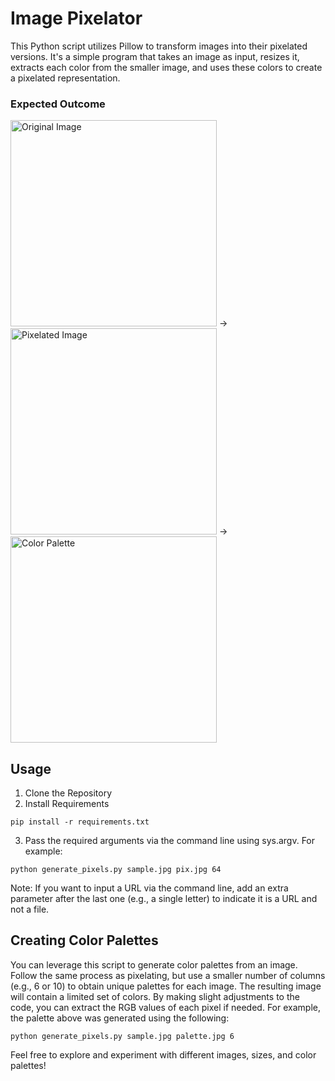 # Image Pixelator

This Python script utilizes Pillow to transform images into their pixelated versions. It's a simple program that takes an image as input, resizes it, extracts each color from the smaller image, and uses these colors to create a pixelated representation.

### Expected Outcome

<img src = "https://github.com/swchoubey/Image-Pixelator/assets/97143500/774321a6-06a9-4345-b77b-869386203d34" width="330" title="Original Image"> ->
<img src = "https://github.com/swchoubey/Image-Pixelator/assets/97143500/2be7939c-a94e-4b27-90e2-c1ec3a9fb9b6" width="330" title="Pixelated Image"> ->
<img src = "https://github.com/swchoubey/Image-Pixelator/assets/97143500/e7f00ef2-0f35-411d-b6ca-0fdd85ac6fec" width="330" title="Color Palette">

## Usage

1. Clone the Repository
2. Install Requirements

`pip install -r requirements.txt`

3. Pass the required arguments via the command line using sys.argv. For example:

`python generate_pixels.py sample.jpg pix.jpg 64`

Note: If you want to input a URL via the command line, add an extra parameter after the last one (e.g., a single letter) to indicate it is a URL and not a file.

## Creating Color Palettes

You can leverage this script to generate color palettes from an image. Follow the same process as pixelating, but use a smaller number of columns (e.g., 6 or 10) to obtain unique palettes for each image.
The resulting image will contain a limited set of colors. By making slight adjustments to the code, you can extract the RGB values of each pixel if needed. For example, the palette above was generated using the following:

`python generate_pixels.py sample.jpg palette.jpg 6`

Feel free to explore and experiment with different images, sizes, and color palettes!

